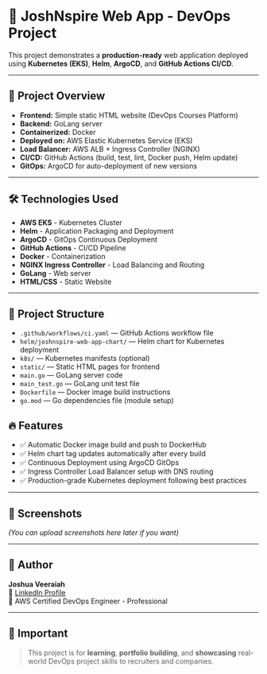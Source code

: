 # 🌟 JoshNspire Web App - DevOps Project

This project demonstrates a **production-ready** web application deployed using **Kubernetes (EKS)**, **Helm**, **ArgoCD**, and **GitHub Actions CI/CD**.

---

## 🚀 Project Overview

- **Frontend:** Simple static HTML website (DevOps Courses Platform)
- **Backend:** GoLang server
- **Containerized:** Docker
- **Deployed on:** AWS Elastic Kubernetes Service (EKS)
- **Load Balancer:** AWS ALB + Ingress Controller (NGINX)
- **CI/CD:** GitHub Actions (build, test, lint, Docker push, Helm update)
- **GitOps:** ArgoCD for auto-deployment of new versions

---

## 🛠️ Technologies Used

- **AWS EKS** - Kubernetes Cluster
- **Helm** - Application Packaging and Deployment
- **ArgoCD** - GitOps Continuous Deployment
- **GitHub Actions** - CI/CD Pipeline
- **Docker** - Containerization
- **NGINX Ingress Controller** - Load Balancing and Routing
- **GoLang** - Web server
- **HTML/CSS** - Static Website

---

## 📂 Project Structure

- `.github/workflows/ci.yaml` — GitHub Actions workflow file
- `helm/joshnspire-web-app-chart/` — Helm chart for Kubernetes deployment
- `k8s/` — Kubernetes manifests (optional)
- `static/` — Static HTML pages for frontend
- `main.go` — GoLang server code
- `main_test.go` — GoLang unit test file
- `Dockerfile` — Docker image build instructions
- `go.mod` — Go dependencies file (module setup)

## 🔥 Features

- ✅ Automatic Docker image build and push to DockerHub
- ✅ Helm chart tag updates automatically after every build
- ✅ Continuous Deployment using ArgoCD GitOps
- ✅ Ingress Controller Load Balancer setup with DNS routing
- ✅ Production-grade Kubernetes deployment following best practices

---

## 📸 Screenshots

_(You can upload screenshots here later if you want)_

---

## 🙌 Author

**Joshua Veeraiah**  
🔗 [LinkedIn Profile](https://www.linkedin.com/in/joshua1787/)  
🏅 AWS Certified DevOps Engineer - Professional

---

## 📢 Important

> This project is for **learning**, **portfolio building**, and **showcasing** real-world DevOps project skills to recruiters and companies.


